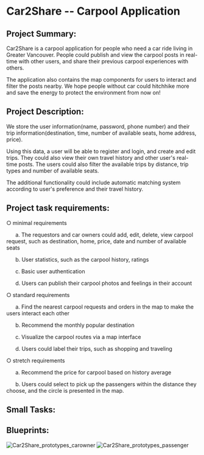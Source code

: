 # Car2Share -- Carpool Application

## Project Summary: 

Car2Share is a carpool application for people who need a car ride living in Greater Vancouver. People could publish and view the carpool posts in real-time with other users, and share their previous carpool experiences with others. 

The application also contains the map components for users to interact and filter the posts nearby. We hope people without car could hitchhike more and save the energy to protect the environment from now on!

## Project Description: 
We store the user information(name, password, phone number) and their trip information(destination, time, number of available seats, home address, price). 

Using this data, a user will be able to register and login, and create and edit trips. They could also view their own travel history and other user's real-time posts. The users could also filter the available trips by distance, trip types and number of available seats.

The additional functionality could include automatic matching system according to user's preference and their travel history.

## Project task requirements:
○ minimal requirements 

  &nbsp;&nbsp;&nbsp;&nbsp;&nbsp;&nbsp;a. The requestors and car owners could add, edit, delete, view carpool request, such as destination, home, price, date and number of available seats
  
  &nbsp;&nbsp;&nbsp;&nbsp;&nbsp;&nbsp;b. User statistics, such as the carpool history, ratings
  
  &nbsp;&nbsp;&nbsp;&nbsp;&nbsp;&nbsp;c. Basic user authentication
  
  &nbsp;&nbsp;&nbsp;&nbsp;&nbsp;&nbsp;d. Users can publish their carpool photos and feelings in their account

○ standard requirements 

  &nbsp;&nbsp;&nbsp;&nbsp;&nbsp;&nbsp;a. Find the nearest carpool requests and orders in the map to make the users interact each other
  
  &nbsp;&nbsp;&nbsp;&nbsp;&nbsp;&nbsp;b. Recommend the monthly popular destination
  
  &nbsp;&nbsp;&nbsp;&nbsp;&nbsp;&nbsp;c. Visualize the carpool routes via a map interface
  
  &nbsp;&nbsp;&nbsp;&nbsp;&nbsp;&nbsp;d. Users could label their trips, such as shopping and traveling 

○ stretch requirements 

  &nbsp;&nbsp;&nbsp;&nbsp;&nbsp;&nbsp;a. Recommend the price for carpool based on history average
  
  &nbsp;&nbsp;&nbsp;&nbsp;&nbsp;&nbsp;b. Users could select to pick up the passengers within the distance they choose, and the circle is presented in the map.

## Small Tasks:

## Blueprints:

![Car2Share_prototypes_carowner](https://user-images.githubusercontent.com/52093783/170796118-4396c743-32b0-4f33-a149-b7b643ebfe06.jpg)
![Car2Share_prototypes_passenger](https://user-images.githubusercontent.com/52093783/170796138-25978b99-5727-4d4a-acf7-fdf4ac88cdfd.jpg)
